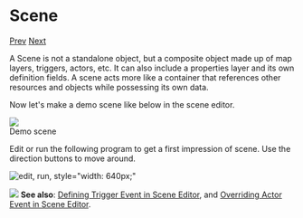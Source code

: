 # Scene

[Prev]() [Next]()

A Scene is not a standalone object, but a composite object made up of map layers, triggers, actors, etc. It can also include a properties layer and its own definition fields. A scene acts more like a container that references other resources and objects while possessing its own data.

Now let's make a demo scene like below in the scene editor.

<img src="imgs/asset-scene.png" class="diagram-image diagram-screenshot">

<div class="small-note">Demo scene</div>

Edit or run the following program to get a first impression of scene. Use the direction buttons to move around.

![edit, run, style="width: 640px;"](imgs/running-scene.png)
<!-- prg
!edit, run, index="SCENE:0", title="Play with scene", style=""
url://prgs/scene-1.txt
-->

<div class="content-highlight" style="min-height: 48px;">
  <img src="imgs/logo-nokbd.png" class="logo-tip">
  <span class="content-text">
    <strong>See also</strong>: <a href="event-binding.html#defining-trigger-event-in-scene-editor" class="nav-link">Defining Trigger Event in Scene Editor</a>, and <a href="event-binding.html#overriding-actor-event-in-scene-editor" class="nav-link">Overriding Actor Event in Scene Editor</a>.
  </span>
</div>

